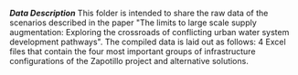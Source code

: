 ***Data Description***
This folder is intended to share the raw data of the scenarios described in the paper "The limits to large scale supply augmentation: Exploring the crossroads of conflicting urban water system development pathways".
The compiled data is laid out as follows: 4 Excel files that contain the four most important groups of infrastructure configurations of the Zapotillo project and alternative solutions.
